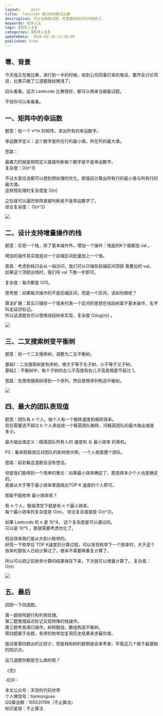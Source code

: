 ```yaml
---   
layout:     post  
title:  leetcode 第180场算法比赛  
description: 可以当做面试题，考查基础知识的时候到了。  
keywords: 程序人生  
tags: [程序人生]    
categories: [程序人生]  
updateData:  2020-02-18 21:30:00  
published: true  
---  
```



## 零、背景  



今天我正在做比赛，进行到一半的时候，收到公司同事打来的电话，要开会讨论项目，比赛只做了三道题就给搁浅了。  


回头看看，这次 Leetcode 比赛很好，都可以用来当做面试题。  


不信你可以来看看。  


## 一、矩阵中的幸运数  


题意：给一个 n*m 的矩阵，求出所有的幸运数字。  


幸运数字定义：这个数字是所在行的最小值，所在列的最大值。  


思路：  


最暴力的就是按照定义直接判断每个数字是不是幸运数字。  
复杂度：O(n^3)  


不过大家应该都可以想到预处理的优化，即提前计算出所有行的最小值与所有行的最大值。  
这样预处理的复杂度是 O(n)  

之后就可以遍历矩阵直接判断是不是幸运数字了。  
综合复杂度： O(n^2)  


![](http://res2020.tiankonguse.com/images/2020/03/15/001.png)  


## 二、设计支持增量操作的栈  


题意：实现一个栈，除了基本操作外，增加一个操作：栈底的K个值都加 val 。  


增加的操作其实就是对一个前缀区间批量加上一个值。  


思路：考虑到栈只会从一端访问，我们可以只储存前缀区间顶部 需要加的 val。  
如果这个顶部出栈时，我们将 val 下推一步即可。  


复杂度：每次都是 O(1)。  


思考题：如果每次操作的不是前缀区间，而是一个区间，该如何做呢？  


算法扩展：其实只储存一个值来代表一个区间的思想在线段树属于基本操作，名字叫走延迟标记。  
所以这道题也可以使用线段树来实现，复杂度 O(log(n)) 。  


![](http://res2020.tiankonguse.com/images/2020/03/15/002.png)  


## 三、二叉搜索树变平衡树  


题意：给一个二叉搜索树，调整为二叉平衡树。  


基础1：二叉搜索树是有序树，根大于等于左子树，小于等于又子树。  
基础2：平衡树中，每个子树的左儿子高度和右儿子高度相差不超过 1。  


思路：先使用搜索树得到一个序列，然后使用序列构造平衡树。  


![](http://res2020.tiankonguse.com/images/2020/03/15/003.png)  


## 四、最大的团队表现值  


题意：团队有 n 个人，每个人有一个搬砖速度和搬砖效率。  
现在需要选不超过 k 个人来组成一个精英团队搬砖，问精英团队的最大输出值是多少。  


最大输出值定义：精英团队所有人的 速度和 与 最小效率 的乘机。  


PS：看来短板效应对团队的影响很大啊，一个人拖累整个团队。  



思路：起初看这道题会没有想法。  


但是我们能得到一个简单的推论：如果最小效率确定了，那选择多少个人也是确定的。  
直接从大于等于最小效率里面挑出TOP K 速度的个人即可。  


那能不能枚举 最小效率呢？  


有 n 个人，极端清空下就是有 n 个最小效率。  
每个最小效率的复杂度是 O(n)， 综合复杂度就是 O(n^2)。  


如果 Leetcode 的 n 是 10^4， 这个复杂度是可以通过的。  
可以是 10^5 ，那就需要考虑优化了。  


假设效率我们是从大到小枚举的。  
研究一下枚举后 TOP K速度的计算过程，可以发现枚举下一个效率时，大于这个效率的那些人已经计算过了，根本不需要再重复计算了。  


所以可以把之前枚举计算的结果保存下来，下次就可以增量计算了。
复杂度：O(n)  


![](http://res2020.tiankonguse.com/images/2020/03/15/004.png)  


## 五、最后  


回顾一下四道题。  


第一题矩阵题行和列预处理。  
第二题使用延迟标记实现特殊的栈操作。  
第三题考查递归操作，树转数组、数组构造平衡树。  
第四题属于杂题，有序的枚举加复用历史结果来求最优值。  


面试者第四题出的比较少，但是栈和树的题倒是会来考查，毕竟这几个属于最基础的知识点。  


这几道题你都是怎么做的呢？  


《完》


-EOF-  



本文公众号：天空的代码世界  
个人微信号：tiankonguse  
QQ算法群：165531769（不止算法）  
知识星球：不止算法  

